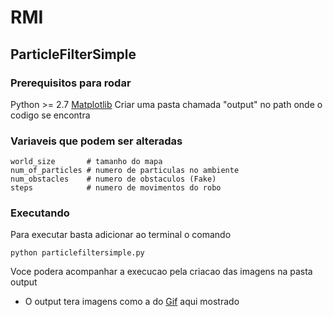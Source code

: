 # RMI

## ParticleFilterSimple
### Prerequisitos para rodar
Python >= 2.7
[Matplotlib](https://matplotlib.org/)
Criar uma pasta chamada "output" no path onde o codigo se encontra

### Variaveis que podem ser alteradas
```
world_size       # tamanho do mapa
num_of_particles # numero de particulas no ambiente
num_obstacles    # numero de obstaculos (Fake)
steps            # numero de movimentos do robo
```
### Executando
Para executar basta adicionar ao terminal o comando
```
python particlefiltersimple.py
```
Voce podera acompanhar a execucao pela criacao das imagens na pasta output
- O output tera imagens como a do [Gif](https://imgflip.com/gif/211geq) aqui mostrado
